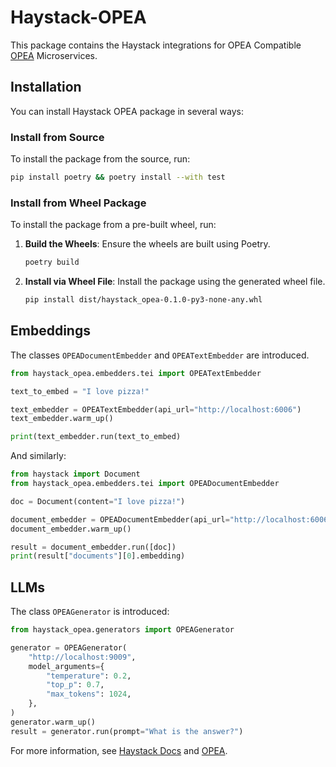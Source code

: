 # Haystack-OPEA

This package contains the Haystack integrations for OPEA Compatible [OPEA](https://opea.dev/) Microservices.

## Installation

You can install Haystack OPEA package in several ways:

### Install from Source

To install the package from the source, run:

```bash
pip install poetry && poetry install --with test
```

### Install from Wheel Package

To install the package from a pre-built wheel, run:

1. **Build the Wheels**: Ensure the wheels are built using Poetry.
   ```bash
   poetry build
   ```
2. **Install via Wheel File**: Install the package using the generated wheel file.
   ```bash
   pip install dist/haystack_opea-0.1.0-py3-none-any.whl
   ```

## Embeddings

The classes `OPEADocumentEmbedder` and `OPEATextEmbedder` are introduced.

```python
from haystack_opea.embedders.tei import OPEATextEmbedder

text_to_embed = "I love pizza!"

text_embedder = OPEATextEmbedder(api_url="http://localhost:6006")
text_embedder.warm_up()

print(text_embedder.run(text_to_embed)
```

And similarly:

```python
from haystack import Document
from haystack_opea.embedders.tei import OPEADocumentEmbedder

doc = Document(content="I love pizza!")

document_embedder = OPEADocumentEmbedder(api_url="http://localhost:6006")
document_embedder.warm_up()

result = document_embedder.run([doc])
print(result["documents"][0].embedding)
```

## LLMs

The class `OPEAGenerator` is introduced:

```python
from haystack_opea.generators import OPEAGenerator

generator = OPEAGenerator(
    "http://localhost:9009",
    model_arguments={
        "temperature": 0.2,
        "top_p": 0.7,
        "max_tokens": 1024,
    },
)
generator.warm_up()
result = generator.run(prompt="What is the answer?")
```

For more information, see [Haystack Docs](https://docs.haystack.deepset.ai/docs/intro) and [OPEA](https://opea.dev).
